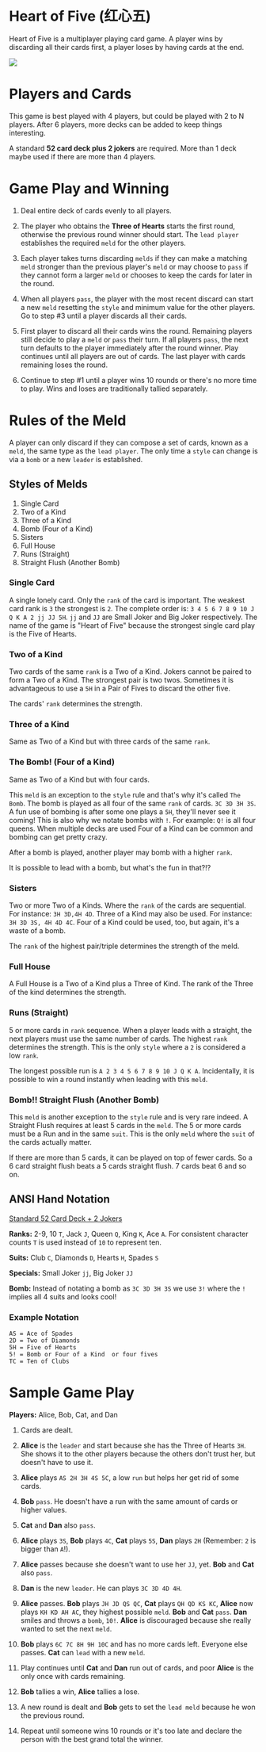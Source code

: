 # Heart of Five (红心五)

Heart of Five is a multiplayer playing card game. A player wins by discarding
all their cards first, a player loses by having cards at the end.

<img src='http://a2.mzstatic.com/us/r30/Purple62/v4/7c/9d/6c/7c9d6ccb-1a15-6cb0-ba83-8d057ed062ca/sc552x414.jpeg' />

# Players and Cards

This game is best played with 4 players, but could be played with 2 to N
players. After 6 players, more decks can be added to keep things interesting.

A standard **52 card deck plus 2 jokers** are required. More than 1 deck maybe used
if there are more than 4 players.

# Game Play and Winning

1. Deal entire deck of cards evenly to all players.

2. The player who obtains the **Three of Hearts** starts the first round, otherwise the
   previous round winner should start. The `lead player` establishes the
   required `meld` for the other players.

3. Each player takes turns discarding `melds` if they can make a matching
   `meld` stronger than the previous player's `meld` or may choose to `pass` if
   they cannot form a larger `meld` or chooses to keep the cards for later in
   the round.

4. When all players `pass`, the player with the most recent discard can start a
   new `meld` resetting the `style` and minimum value for the other players. Go to
   step #3 until a player discards all their cards.

5. First player to discard all their cards wins the round. Remaining players
   still decide to play a `meld` or `pass` their turn. If all players `pass`,
   the next turn defaults to the player immediately after the round winner. Play
   continues until all players are out of cards. The last player with cards
   remaining loses the round.

6. Continue to step #1 until a player wins 10 rounds or there's no more time to
   play. Wins and loses are traditionally tallied separately.

# Rules of the Meld

A player can only discard if they can compose a set of cards, known as a `meld`, the
same type as the `lead player`. The only time a `style` can change is via a `bomb`
or a new `leader` is established.

## Styles of Melds

1. Single Card
2. Two of a Kind
3. Three of a Kind
4. Bomb (Four of a Kind)
5. Sisters
6. Full House
7. Runs (Straight)
8. Straight Flush (Another Bomb)

### Single Card

A single lonely card. Only the `rank` of the card is important. The weakest card
rank is `3` the strongest is `2`. The complete order is: `3 4 5 6 7 8 9 10 J Q K
A 2 jj JJ 5H`. `jj` and `JJ` are Small Joker and Big Joker respectively. The
name of the game is "Heart of Five" because the strongest single card play is
the Five of Hearts.

### Two of a Kind

Two cards of the same `rank` is a Two of a Kind. Jokers cannot be paired to
form a Two of a Kind. The strongest pair is two twos. Sometimes it is
advantageous to use a `5H` in a Pair of Fives to discard the other five.

The cards' `rank` determines the strength.

### Three of a Kind

Same as Two of a Kind but with three cards of the same `rank`.

### The Bomb! (Four of a Kind)

Same as Two of a Kind but with four cards.

This `meld` is an exception to the `style` rule and that's why it's called `The Bomb`.
The bomb is played as all four of the same `rank` of cards. `3C 3D 3H 3S`. A fun
use of bombing is after some one plays a `5H`, they'll never see it coming! This
is also why we notate bombs with `!`. For example: `Q!` is all four queens. When
multiple decks are used Four of a Kind can be common and bombing can get pretty crazy.

After a bomb is played, another player may bomb with a higher `rank`.

It is possible to lead with a bomb, but what's the fun in that?!?

### Sisters

Two or more Two of a Kinds. Where the `rank` of the cards are sequential.
For instance: `3H 3D,4H 4D`. Three of a Kind may also be used.
For instance: `3H 3D 3S, 4H 4D 4C`. Four of a Kind could be used, too, but
again, it's a waste of a bomb.

The `rank` of the highest pair/triple determines the strength of the meld.

### Full House

A Full House is a Two of a Kind plus a Three of Kind. The rank of the Three of
the kind determines the strength.

### Runs (Straight)

5 or more cards in `rank` sequence. When a player leads with a straight, the
next players must use the same number of cards. The highest `rank` determines
the strength. This is the only `style` where a `2` is considered a low `rank`.

The longest possible run is `A 2 3 4 5 6 7 8 9 10 J Q K A`. Incidentally, it is
possible to win a round instantly when leading with this `meld`.

### Bomb!! Straight Flush (Another Bomb)

This `meld` is another exception to the `style` rule and is very rare indeed.
A Straight Flush requires at least 5 cards in the `meld`. The 5 or more cards
must be a Run and in the same `suit`. This is the only `meld` where the `suit`
of the cards actually matter.

If there are more than 5 cards, it can be played on top of fewer cards. So
a 6 card straight flush beats a 5 cards straight flush. 7 cards beat 6 and so
on.

## ANSI Hand Notation

[Standard 52 Card Deck + 2 Jokers](https://en.wikipedia.org/wiki/Standard_52-card_deck)

**Ranks:** 2-9, 10 `T`, Jack `J`, Queen `Q`, King `K`, Ace `A`. For consistent
character counts `T` is used instead of `10` to represent ten.

**Suits:** Club `C`, Diamonds `D`, Hearts `H`, Spades `S`

**Specials:** Small Joker `jj`, Big Joker `JJ`

**Bomb:** Instead of notating a bomb as `3C 3D 3H 3S` we use `3!` where the `!`
implies all 4 suits and looks cool!

### Example Notation
```
AS = Ace of Spades
2D = Two of Diamonds
5H = Five of Hearts
5! = Bomb or Four of a Kind  or four fives
TC = Ten of Clubs
```

# Sample Game Play

**Players:** Alice, Bob, Cat, and Dan

1. Cards are dealt.

2. **Alice** is the `leader` and start because she has the Three of Hearts `3H`.
   She shows it to the other players because the others don't trust her, but
   doesn't have to use it.

3. **Alice** plays `AS 2H 3H 4S 5C`, a low `run` but helps her get rid of some
   cards.

4. **Bob** `pass`. He doesn't have a run with the same amount of cards or
   higher values.

5. **Cat** and **Dan** also `pass`.

6. **Alice** plays `3S`, **Bob** plays `4C`, **Cat** plays `5S`, **Dan** plays
   `2H` (Remember: `2` is bigger than `A`!).

7. **Alice** passes because she doesn't want to use her `JJ`, yet. **Bob** and
   **Cat** also `pass`.

8. **Dan** is the new `leader`. He can plays `3C 3D 4D 4H`.

9. **Alice** passes. **Bob** plays `JH JD QS QC`, **Cat** plays `QH QD KS KC`,
   **Alice** now plays `KH KD AH AC`, they highest possible `meld`. **Bob** and
   **Cat** `pass`. **Dan** smiles and throws a `bomb`, `10!`. **Alice** is
   discouraged because she really wanted to set the next `meld`.

10. **Bob** plays `6C 7C 8H 9H 10C` and has no more cards left. Everyone else
    passes. **Cat** can `lead` with a new `meld`.

11. Play continues until **Cat** and **Dan** run out of cards, and poor
    **Alice** is the only once with cards remaining.

12. **Bob** tallies a win, **Alice** tallies a lose.

13. A new round is dealt and **Bob** gets to set the `lead meld` because he won
    the previous round.

14. Repeat until someone wins 10 rounds or it's too late and declare the person
    with the best grand total the winner.

